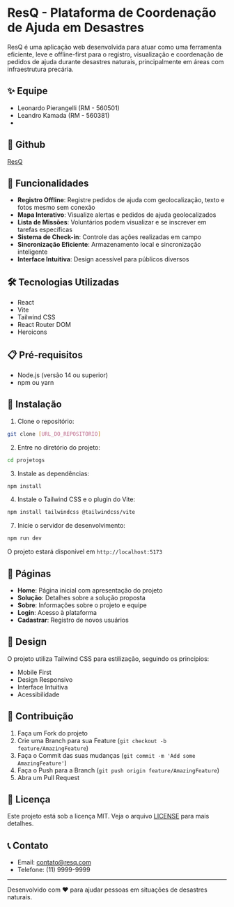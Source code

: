 # ResQ - Plataforma de Coordenação de Ajuda em Desastres

ResQ é uma aplicação web desenvolvida para atuar como uma ferramenta eficiente, leve e offline-first para o registro, visualização e coordenação de pedidos de ajuda durante desastres naturais, principalmente em áreas com infraestrutura precária.

## ✨ Equipe

- Leonardo Pierangelli (RM - 560501)
- Leandro Kamada (RM - 560381)
- 

## 📄 Github

[ResQ](https://github.com/LeandroKamadaa/ResQ)

## 🚀 Funcionalidades

- **Registro Offline**: Registre pedidos de ajuda com geolocalização, texto e fotos mesmo sem conexão
- **Mapa Interativo**: Visualize alertas e pedidos de ajuda geolocalizados
- **Lista de Missões**: Voluntários podem visualizar e se inscrever em tarefas específicas
- **Sistema de Check-in**: Controle das ações realizadas em campo
- **Sincronização Eficiente**: Armazenamento local e sincronização inteligente
- **Interface Intuitiva**: Design acessível para públicos diversos

## 🛠️ Tecnologias Utilizadas

- React
- Vite
- Tailwind CSS
- React Router DOM
- Heroicons

## 📋 Pré-requisitos

- Node.js (versão 14 ou superior)
- npm ou yarn

## 🔧 Instalação

1. Clone o repositório:
```bash
git clone [URL_DO_REPOSITÓRIO]
```

2. Entre no diretório do projeto:
```bash
cd projetogs
```

3. Instale as dependências:
```bash
npm install
```

4. Instale o Tailwind CSS e o plugin do Vite:
```bash
npm install tailwindcss @tailwindcss/vite
```

7. Inicie o servidor de desenvolvimento:
```bash
npm run dev
```

O projeto estará disponível em `http://localhost:5173`

## 📱 Páginas

- **Home**: Página inicial com apresentação do projeto
- **Solução**: Detalhes sobre a solução proposta
- **Sobre**: Informações sobre o projeto e equipe
- **Login**: Acesso à plataforma
- **Cadastrar**: Registro de novos usuários

## 🎨 Design

O projeto utiliza Tailwind CSS para estilização, seguindo os princípios:
- Mobile First
- Design Responsivo
- Interface Intuitiva
- Acessibilidade

## 🤝 Contribuição

1. Faça um Fork do projeto
2. Crie uma Branch para sua Feature (`git checkout -b feature/AmazingFeature`)
3. Faça o Commit das suas mudanças (`git commit -m 'Add some AmazingFeature'`)
4. Faça o Push para a Branch (`git push origin feature/AmazingFeature`)
5. Abra um Pull Request

## 📄 Licença

Este projeto está sob a licença MIT. Veja o arquivo [LICENSE](LICENSE) para mais detalhes.

## 📞 Contato

- Email: contato@resq.com
- Telefone: (11) 9999-9999

---

Desenvolvido com ❤️ para ajudar pessoas em situações de desastres naturais.
